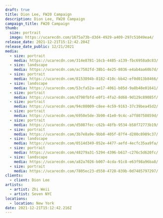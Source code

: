 ```yaml
---
draft: true
title: Dion Lee, FW20 Campaign
description: Dion Lee, FW20 Campaign
campaign_title: FW20 Campaign
thumb:
  size: portrait
  image: https://ucarecdn.com/1675a73b-d3d4-4929-a409-297c51049ea4/
release_date: 2021-12-21T15:12:42.204Z
release_date_public: 12/21/2021
media:
  - size: portrait
    media: https://ucarecdn.com/314e8781-16cb-4485-a139-fbc6958a8c83/
  - size: landscape
    media: https://ucarecdn.com/ac7502fd-38b1-4e25-8036-e4ab4aa60b7d/
  - size: portrait
    media: https://ucarecdn.com/8153894b-8182-410c-bb42-ef0d013b8466/
  - size: landscape
    media: https://ucarecdn.com/53cfa52a-ae17-4061-b05d-9a8b48e01641/
  - size: portrait
    media: https://ucarecdn.com/d798fbfd-e0f1-4fa2-8d68-9d129c89085f/
  - size: portrait
    media: https://ucarecdn.com/94c08009-c8ee-4c59-9163-37c39bea45d2/
  - size: portrait
    media: https://ucarecdn.com/6950e5de-3b90-41e0-9c4c-a7f80750859d/
  - size: portrait
    media: https://ucarecdn.com/d5087fec-c62b-48fb-9534-b58f72773b19/
  - size: portrait
    media: https://ucarecdn.com/3b7e8a9e-9bb8-405f-87f4-d280c8989c37/
  - size: landscape
    media: https://ucarecdn.com/0514d349-052e-4477-aefd-4ecfc35aa9fa/
  - size: portrait
    media: https://ucarecdn.com/48279a31-5294-4396-b617-c276c5d620fc/
  - size: landscape
    media: https://ucarecdn.com/a82a7026-b007-4cda-91c8-e63f98a96ba8/
  - size: portrait
    media: https://ucarecdn.com/7805ec23-d550-4728-839b-0d7485797297/
clients:
  - client: Dion Lee
artists:
  - artist: Zhi Weii
  - artist: Seven NYC
locations:
  - location: New York
date: 2021-12-21T15:12:42.216Z
---
```


